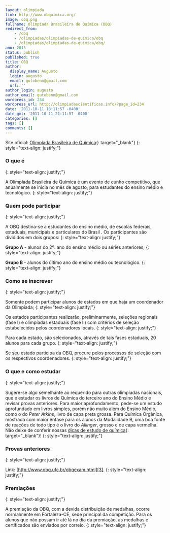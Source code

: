 ```yaml
---
layout: olimpiada 
link: http://www.obquimica.org/ 
image: obq.png 
fullname: Olimpíada Brasileira de Química (OBQ) 
redirect_from: 
    - /obq
    - /olimpiadas/olimpiadas-de-quimica/obq
    - /olimpiadas/olimpiadas-de-quimica/obq/
ano: 2015
status: publish
published: true
title: OBQ
author:
  display_name: Augusto
  login: augusto
  email: gutobenn@gmail.com
  url: ''
author_login: augusto
author_email: gutobenn@gmail.com
wordpress_id: 234
wordpress_url: http://olimpiadascientificas.info/?page_id=234
date: '2011-10-11 18:11:57 -0400'
date_gmt: '2011-10-11 21:11:57 -0400'
categories: []
tags: []
comments: []
---
```


Site oficial: [Olimpíada Brasileira de Química][1]{: target="_blank"}
{: style="text-align: justify;"}



### **O que é**
{: style="text-align: justify;"}



A Olimpíada Brasileira de Química é um evento de cunho competitivo, que anualmente se inicia no mês de agosto, para estudantes do ensino médio e tecnológico.
{: style="text-align: justify;"}



### **Quem pode participar**
{: style="text-align: justify;"}



A OBQ destina-se a estudantes do ensino médio, de escolas federais, estaduais, municipais e particulares do Brasil . Os participantes são divididos em dois grupos:
{: style="text-align: justify;"}



**Grupo A** - alunos do 2º. ano do ensino médio ou séries anteriores;
{: style="text-align: justify;"}



**Grupo B** - alunos do último ano do ensino médio ou tecnológico.
{: style="text-align: justify;"}



### **Como se inscrever**
{: style="text-align: justify;"}



Somente podem participar alunos de estados em que haja um coordenador da Olimpíada;
{: style="text-align: justify;"}



Os estados participantes realizarão, preliminarmente, seleções regionais (fase I) e olimpíadas estaduais (fase II) com critérios de seleção estabelecidos pelos coordenadores locais.
{: style="text-align: justify;"}



Para cada estado, são selecionados, através de tais fases estaduais, 20 alunos para cada grupo.
{: style="text-align: justify;"}



Se seu estado participa da OBQ, procure pelos processos de seleção com os respectivos coordenadores.
{: style="text-align: justify;"}



### **O que e como estudar**
{: style="text-align: justify;"}



Sugere-se algo semelhante ao requerido para outras olimpíadas nacionais, que é estudar os livros de Química do terceiro ano do Ensino Médio e revisar provas anteriores. Para maior aprofundamento, pede-se um estudo
aprofundado em livros simples, porém não muito além do Ensino Médio, como o do *Peter Atkins*, livro de capa preta grossa. Para Química Orgânica, mostrada com maior ênfase para os alunos da Modalidade B, uma boa fonte de
reações de todo tipo é o livro do *Allinger*, grosso e de capa vermelha. Não deixe de conferir nossas [dicas de estudo de química][2]{: target="_blank"}!
{: style="text-align: justify;"}



### **Provas anteriores**
{: style="text-align: justify;"}



Link: [http://www.obq.ufc.br/obqexam.html][3].
{: style="text-align: justify;"}



### **Premiações**
{: style="text-align: justify;"}



A premiação da OBQ, com a devida distribuição de medalhas, ocorre normalmente em Fortaleza-CE, sede principal da competição. Para os alunos que não possam ir até lá no dia da premiação, as medalhas e certificados são
enviados por correio.
{: style="text-align: justify;"}





[1]: http://www.obquimica.org/
[2]: /estudo/quimica/ "dicas de estudo"
[3]: http://www.obq.ufc.br/obqexam.html
